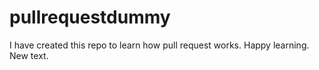 # pullrequestdummy
I have created this repo to learn how pull request works.
Happy learning.
New text.
